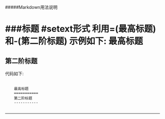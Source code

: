 #####Markdown用法说明

###标题
#setext形式 利用=(最高标题)和-(第二阶标题)
示例如下:
最高标题
===========
第二阶标题
-----------
代码如下:
<pre>
	<code>
	最高标题
	===========
	第二阶标题
	-----------
	</code>
</pre>
*****